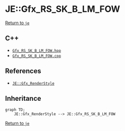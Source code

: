 # JE::Gfx_RS_SK_B_LM_FOW

[Return to `je`](/docs/je.md)

## C++

- [`Gfx_RS_SK_B_LM_FOW.hpp`](/src/je/Gfx_RS_SK_B_LM_FOW.hpp)
- [`Gfx_RS_SK_B_LM_FOW.cpp`](/src/je/Gfx_RS_SK_B_LM_FOW.cpp)

## References

- [`JE::Gfx_RenderStyle`](/docs/je/Gfx_RenderStyle.md)

## Inheritance

```mermaid
graph TD;
    JE::Gfx_RenderStyle --> JE::Gfx_RS_SK_B_LM_FOW
```

[Return to `je`](/docs/je.md)